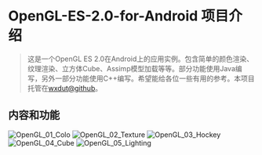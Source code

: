 # OpenGL-ES-2.0-for-Android 项目介绍

> 这是一个OpenGL ES 2.0在Android上的应用实例。包含简单的颜色渲染、纹理渲染、立方体Cube、Assimp模型加载等等。部分功能使用Java编写，另外一部分功能使用C++编写。希望能给各位一些有用的参考。本项目托管在[wxdut@github](https://github.com/wxdut/OpenGL-ES-2.0-for-Android)。

<!-- more -->

## 内容和功能

![OpenGL_01_Colo](https://cdn.wxdut.com/media/15278506095188/OpenGL_01_Color.gif)
![OpenGL_02_Texture](https://cdn.wxdut.com/media/15278506095188/OpenGL_02_Texture.gif)
![OpenGL_03_Hockey](https://cdn.wxdut.com/media/15278506095188/OpenGL_03_Hockey.jpg)
![OpenGL_04_Cube](https://cdn.wxdut.com/media/15278506095188/OpenGL_04_Cube.gif)
![OpenGL_05_Lighting](https://cdn.wxdut.com/media/15278506095188/OpenGL_05_Lighting.gif)


